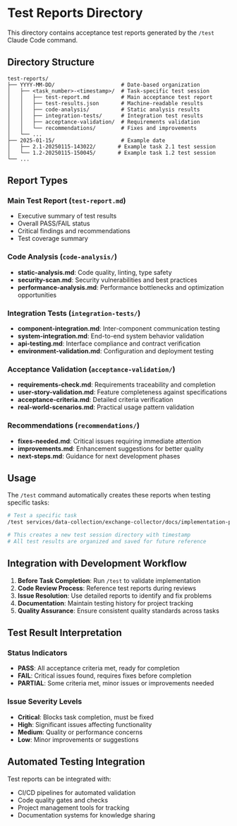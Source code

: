 # Test Reports Directory

This directory contains acceptance test reports generated by the `/test` Claude Code command.

## Directory Structure

```
test-reports/
├── YYYY-MM-DD/                     # Date-based organization
│   ├── <task_number>-<timestamp>/  # Task-specific test session
│   │   ├── test-report.md          # Main acceptance test report
│   │   ├── test-results.json       # Machine-readable results
│   │   ├── code-analysis/          # Static analysis results
│   │   ├── integration-tests/      # Integration test results
│   │   ├── acceptance-validation/  # Requirements validation
│   │   └── recommendations/        # Fixes and improvements
│   └── ...
├── 2025-01-15/                     # Example date
│   ├── 2.1-20250115-143022/       # Example task 2.1 test session
│   └── 1.2-20250115-150045/       # Example task 1.2 test session
└── ...
```

## Report Types

### Main Test Report (`test-report.md`)
- Executive summary of test results
- Overall PASS/FAIL status
- Critical findings and recommendations
- Test coverage summary

### Code Analysis (`code-analysis/`)
- **static-analysis.md**: Code quality, linting, type safety
- **security-scan.md**: Security vulnerabilities and best practices
- **performance-analysis.md**: Performance bottlenecks and optimization opportunities

### Integration Tests (`integration-tests/`)
- **component-integration.md**: Inter-component communication testing
- **system-integration.md**: End-to-end system behavior validation
- **api-testing.md**: Interface compliance and contract verification
- **environment-validation.md**: Configuration and deployment testing

### Acceptance Validation (`acceptance-validation/`)
- **requirements-check.md**: Requirements traceability and completion
- **user-story-validation.md**: Feature completeness against specifications
- **acceptance-criteria.md**: Detailed criteria verification
- **real-world-scenarios.md**: Practical usage pattern validation

### Recommendations (`recommendations/`)
- **fixes-needed.md**: Critical issues requiring immediate attention
- **improvements.md**: Enhancement suggestions for better quality
- **next-steps.md**: Guidance for next development phases

## Usage

The `/test` command automatically creates these reports when testing specific tasks:

```bash
# Test a specific task
/test services/data-collection/exchange-collector/docs/implementation-plan.md 2.1

# This creates a new test session directory with timestamp
# All test results are organized and saved for future reference
```

## Integration with Development Workflow

1. **Before Task Completion**: Run `/test` to validate implementation
2. **Code Review Process**: Reference test reports during reviews
3. **Issue Resolution**: Use detailed reports to identify and fix problems
4. **Documentation**: Maintain testing history for project tracking
5. **Quality Assurance**: Ensure consistent quality standards across tasks

## Test Result Interpretation

### Status Indicators
- **PASS**: All acceptance criteria met, ready for completion
- **FAIL**: Critical issues found, requires fixes before completion
- **PARTIAL**: Some criteria met, minor issues or improvements needed

### Issue Severity Levels
- **Critical**: Blocks task completion, must be fixed
- **High**: Significant issues affecting functionality
- **Medium**: Quality or performance concerns
- **Low**: Minor improvements or suggestions

## Automated Testing Integration

Test reports can be integrated with:
- CI/CD pipelines for automated validation
- Code quality gates and checks
- Project management tools for tracking
- Documentation systems for knowledge sharing